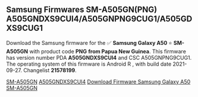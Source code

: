 <h2>Samsung Firmwares SM-A505GN(PNG) A505GNDXS9CUI4/A505GNPNG9CUG1/A505GDXS9CUG1</h2>
Download the Samsung firmware for the ✅ <strong>Samsung Galaxy A50 </strong> ⭐ <strong>SM-A505GN</strong> with product code <strong>PNG</strong> <strong> from Papua New Guinea</strong>. This firmware has version number PDA <strong>A505GNDXS9CUI4</strong> and CSC A505GNPNG9CUG1. The operating system of this firmware is Android R , with build date 2021-09-27. Changelist <strong>21578199</strong>.


[SM-A505GN](https://samfirm.shop/samsung/model/SM-A505GN)
[A505GNDXS9CUI4](https://samfirm.shop/samsung/pda/A505GNDXS9CUI4)
[Download Firmware Samsung Galaxy A50 SM-A505GN](https://samfirm.shop/samsung/firmware/460144)

